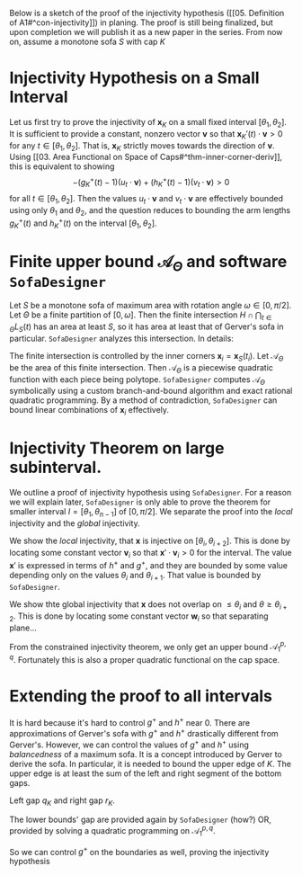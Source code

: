 Below is a sketch of the proof of the injectivity hypothesis ([[05. Definition of A1#^con-injectivity]]) in planing. The proof is still being finalized, but upon completion we will publish it as a new paper in the series. 
From now on, assume a monotone sofa $S$ with cap $K$ 

# Injectivity Hypothesis on a Small Interval

Let us first try to prove the injectivity of $\mathbf{x}_K$ on a small fixed interval $[\theta_1, \theta_2]$. It is sufficient to provide a constant, nonzero vector $\mathbf{v}$ so that $\mathbf{x}_K'(t) \cdot \mathbf{v} > 0$ for any $t \in [\theta_1, \theta_2]$. That is, $\mathbf{x}_K$ strictly moves towards the direction of $\mathbf{v}$. Using [[03. Area Functional on Space of Caps#^thm-inner-corner-deriv]], this is equivalent to showing
$$
-(g_K^+(t) - 1) (u_t \cdot \mathbf{v}) + (h_K^+(t) - 1) (v_t \cdot \mathbf{v}) > 0
$$
for all $t \in [\theta_1, \theta_2]$. Then the values $u_t \cdot \mathbf{v}$ and $v_t \cdot \mathbf{v}$ are effectively bounded using only $\theta_1$ and $\theta_2$, and the question reduces to bounding the arm lengths $g_K^+(t)$ and $h_K^+(t)$ on the interval $[\theta_1, \theta_2]$.
# Finite upper bound $\mathcal{A}_\Theta$ and software `SofaDesigner`

Let $S$ be a monotone sofa of maximum area with rotation angle $\omega \in [0, \pi/2]$.
Let $\Theta$ be a finite partition of $[0, \omega]$.
Then the finite intersection $H \cap \bigcap_{t \in \Theta} L_S(t)$ has an area at least $S$, so it has area at least that of Gerver's sofa in particular.
`SofaDesigner` analyzes this intersection. In details:

The finite intersection is controlled by the inner corners $\mathbf{x}_i = \mathbf{x}_S(t_i)$.
Let $\mathcal{A}_\Theta$ be the area of this finite intersection. Then $\mathcal{A}_\Theta$ is a piecewise quadratic function with each piece being polytope.
`SofaDesigner` computes $\mathcal{A}_\Theta$ symbolically using a custom branch-and-bound algorithm and exact rational quadratic programming.
By a method of contradiction, `SofaDesigner` can bound linear combinations of $\mathbf{x}_i$ effectively.

# Injectivity Theorem on large subinterval.

We outline a proof of injectivity hypothesis using `SofaDesigner`. 
For a reason we will explain later, `SofaDesigner` is only able to prove the theorem for smaller interval $I = [\theta_1, \theta_{n-1}]$ of $[0, \pi/2]$.
We separate the proof into the _local_ injectivity and the _global_ injectivity. 

We show the _local_ injectivity, that $\mathbf{x}$ is injective on $[\theta_{i}, \theta_{i+2}]$.  This is done by locating some constant vector $\mathbf{v}_i$ so that $\mathbf{x}' \cdot \mathbf{v}_i > 0$ for the interval.
The value $\mathbf{x}'$ is expressed in terms of $h^+$ and $g^+$, and they are bounded by some value depending only on the values $\theta_i$ and $\theta_{i+1}$.
That value is bounded by `SofaDesigner`. 

We show thte global injectivity that $\mathbf{x}$ does not overlap on $\leq \theta_i$ and $\theta \geq \theta_{i+2}$. This is done by locating some constant vector $\mathbf{w}_i$ so that separating plane...

From the constrained injectivity theorem, we only get an upper bound $\mathcal{A}_{1}^{p, q}$. Fortunately this is also a proper quadratic functional on the cap space.

# Extending the proof to all intervals

It is hard because it's hard to control $g^+$ and $h^+$ near 0. There are approximations of Gerver's sofa with $g^+$ and $h^+$ drastically different from Gerver's.
However, we can control the values of $g^+$ and $h^+$ using _balancedness_ of a maximum sofa.
It is a concept introduced by Gerver to derive the sofa. 
In particular, it is needed to bound the upper edge of $K$. The upper edge is at least the sum of the left and right segment of the bottom gaps.

Left gap $q_K$ and right gap $r_K$.

The lower bounds' gap are provided again by `SofaDesigner` (how?)
OR, provided by solving a quadratic programming on $\mathcal{A}_1^{p, q}$.

So we can control $g^+$ on the boundaries as well, proving the injectivity hypothesis